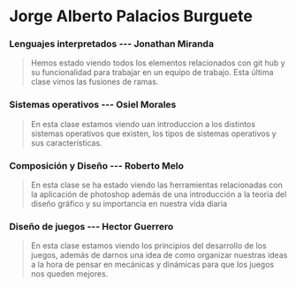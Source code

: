 # Jorge Alberto Palacios Burguete

### Lenguajes interpretados --- Jonathan Miranda
>Hemos estado viendo todos los elementos relacionados con git hub y su funcionalidad para trabajar en un equipo de trabajo. Esta última clase vimos las fusiones de ramas.

### Sistemas operativos --- Osiel Morales
> En esta clase estamos viendo uan introduccion a los distintos sistemas operativos que existen, los tipos de sistemas operativos y sus características.

### Composición y Diseño --- Roberto Melo
> En esta clase se ha estado viendo las herramientas relacionadas con la aplicación de photoshop además de una introducción a la teoria del diseño gráfico y su importancia en nuestra vida diaria

### Diseño de juegos --- Hector Guerrero
> En esta clase estamos viendo los principios del desarrollo de los juegos, además de darnos una idea de como organizar nuestras ideas a la hora de pensar en mecánicas y dinámicas para que los juegos nos queden mejores.

